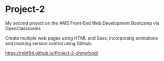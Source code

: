 # Project-2

My second project on the AMS Front-End Web Development Bootcamp via OpenClassrooms

Create multiple web pages using HTML and Sass, incorporatig animations and tracking version control using GitHub.

https://robf94.github.io/Project-2-ohmyfood/
